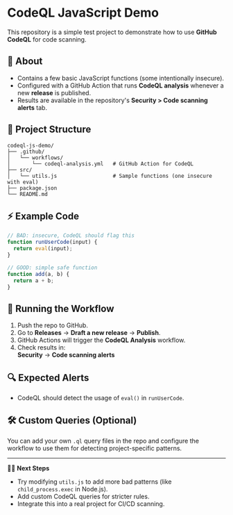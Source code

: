# CodeQL JavaScript Demo

This repository is a simple test project to demonstrate how to use **GitHub CodeQL** for code scanning.

## 📌 About

- Contains a few basic JavaScript functions (some intentionally insecure).
- Configured with a GitHub Action that runs **CodeQL analysis** whenever a new **release** is published.
- Results are available in the repository's **Security > Code scanning alerts** tab.

## 📂 Project Structure

```
codeql-js-demo/
├── .github/
│   └── workflows/
│       └── codeql-analysis.yml   # GitHub Action for CodeQL
├── src/
│   └── utils.js                  # Sample functions (one insecure with eval)
├── package.json
└── README.md
```

## ⚡ Example Code

```javascript
// BAD: insecure, CodeQL should flag this
function runUserCode(input) {
  return eval(input);
}

// GOOD: simple safe function
function add(a, b) {
  return a + b;
}
```

## 🚀 Running the Workflow

1. Push the repo to GitHub.
2. Go to **Releases** → **Draft a new release** → **Publish**.
3. GitHub Actions will trigger the **CodeQL Analysis** workflow.
4. Check results in:  
   **Security** → **Code scanning alerts**

## 🔍 Expected Alerts

- CodeQL should detect the usage of `eval()` in `runUserCode`.

## 🛠 Custom Queries (Optional)

You can add your own `.ql` query files in the repo and configure the workflow to use them for detecting project-specific patterns.

---

👨‍💻 **Next Steps**

- Try modifying `utils.js` to add more bad patterns (like `child_process.exec` in Node.js).
- Add custom CodeQL queries for stricter rules.
- Integrate this into a real project for CI/CD scanning.
